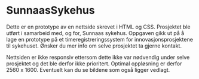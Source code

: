 # SunnaasSykehus

Dette er en prototype av en nettside skrevet i HTML og CSS. Prosjektet ble utført i samarbeid med, og for, Sunnaas sykehus. Oppgaven gikk ut på å lage en prototype på et timeregistreringssystem for innovasjonsprosjektene til sykehuset. Ønsker du mer info om selve prosjektet ta gjerne kontakt. 

Nettsiden er ikke responsiv ettersom dette ikke var nødvendig under selve prosjektet og det ble derfor ikke prioritert. Optimal oppløsning er derfor 2560 x 1600. Eventuelt kan du se bildene som også ligger vedlagt. 
